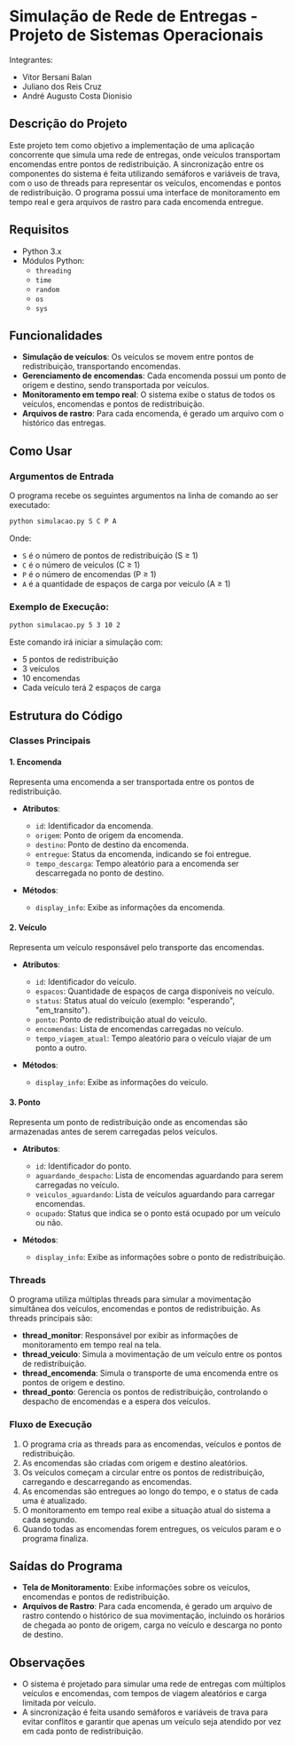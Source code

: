 # Simulação de Rede de Entregas - Projeto de Sistemas Operacionais

Integrantes:
- Vitor Bersani Balan
- Juliano dos Reis Cruz
- André Augusto Costa Dionisio

## Descrição do Projeto

Este projeto tem como objetivo a implementação de uma aplicação concorrente que simula uma rede de entregas, onde veículos transportam encomendas entre pontos de redistribuição. A sincronização entre os componentes do sistema é feita utilizando semáforos e variáveis de trava, com o uso de threads para representar os veículos, encomendas e pontos de redistribuição. O programa possui uma interface de monitoramento em tempo real e gera arquivos de rastro para cada encomenda entregue.

## Requisitos

- Python 3.x
- Módulos Python:
  - `threading`
  - `time`
  - `random`
  - `os`
  - `sys`

## Funcionalidades

- **Simulação de veículos**: Os veículos se movem entre pontos de redistribuição, transportando encomendas.
- **Gerenciamento de encomendas**: Cada encomenda possui um ponto de origem e destino, sendo transportada por veículos.
- **Monitoramento em tempo real**: O sistema exibe o status de todos os veículos, encomendas e pontos de redistribuição.
- **Arquivos de rastro**: Para cada encomenda, é gerado um arquivo com o histórico das entregas.

## Como Usar

### Argumentos de Entrada

O programa recebe os seguintes argumentos na linha de comando ao ser executado:

```bash
python simulacao.py S C P A
```

Onde:

- `S` é o número de pontos de redistribuição (S ≥ 1)
- `C` é o número de veículos (C ≥ 1)
- `P` é o número de encomendas (P ≥ 1)
- `A` é a quantidade de espaços de carga por veículo (A ≥ 1)

### Exemplo de Execução:
```bash
python simulacao.py 5 3 10 2
```

Este comando irá iniciar a simulação com:

- 5 pontos de redistribuição
- 3 veículos
- 10 encomendas
- Cada veículo terá 2 espaços de carga

## Estrutura do Código

### Classes Principais

#### 1. **Encomenda**

Representa uma encomenda a ser transportada entre os pontos de redistribuição.

- **Atributos**:
  - `id`: Identificador da encomenda.
  - `origem`: Ponto de origem da encomenda.
  - `destino`: Ponto de destino da encomenda.
  - `entregue`: Status da encomenda, indicando se foi entregue.
  - `tempo_descarga`: Tempo aleatório para a encomenda ser descarregada no ponto de destino.

- **Métodos**:
  - `display_info`: Exibe as informações da encomenda.

#### 2. **Veículo**

Representa um veículo responsável pelo transporte das encomendas.

- **Atributos**:
  - `id`: Identificador do veículo.
  - `espacos`: Quantidade de espaços de carga disponíveis no veículo.
  - `status`: Status atual do veículo (exemplo: "esperando", "em_transito").
  - `ponto`: Ponto de redistribuição atual do veículo.
  - `encomendas`: Lista de encomendas carregadas no veículo.
  - `tempo_viagem_atual`: Tempo aleatório para o veículo viajar de um ponto a outro.

- **Métodos**:
  - `display_info`: Exibe as informações do veículo.

#### 3. **Ponto**

Representa um ponto de redistribuição onde as encomendas são armazenadas antes de serem carregadas pelos veículos.

- **Atributos**:
  - `id`: Identificador do ponto.
  - `aguardando_despacho`: Lista de encomendas aguardando para serem carregadas no veículo.
  - `veiculos_aguardando`: Lista de veículos aguardando para carregar encomendas.
  - `ocupado`: Status que indica se o ponto está ocupado por um veículo ou não.

- **Métodos**:
  - `display_info`: Exibe as informações sobre o ponto de redistribuição.

### Threads

O programa utiliza múltiplas threads para simular a movimentação simultânea dos veículos, encomendas e pontos de redistribuição. As threads principais são:

- **thread_monitor**: Responsável por exibir as informações de monitoramento em tempo real na tela.
- **thread_veiculo**: Simula a movimentação de um veículo entre os pontos de redistribuição.
- **thread_encomenda**: Simula o transporte de uma encomenda entre os pontos de origem e destino.
- **thread_ponto**: Gerencia os pontos de redistribuição, controlando o despacho de encomendas e a espera dos veículos.

### Fluxo de Execução

1. O programa cria as threads para as encomendas, veículos e pontos de redistribuição.
2. As encomendas são criadas com origem e destino aleatórios.
3. Os veículos começam a circular entre os pontos de redistribuição, carregando e descarregando as encomendas.
4. As encomendas são entregues ao longo do tempo, e o status de cada uma é atualizado.
5. O monitoramento em tempo real exibe a situação atual do sistema a cada segundo.
6. Quando todas as encomendas forem entregues, os veículos param e o programa finaliza.

## Saídas do Programa

- **Tela de Monitoramento**: Exibe informações sobre os veículos, encomendas e pontos de redistribuição.
- **Arquivos de Rastro**: Para cada encomenda, é gerado um arquivo de rastro contendo o histórico de sua movimentação, incluindo os horários de chegada ao ponto de origem, carga no veículo e descarga no ponto de destino.

## Observações

- O sistema é projetado para simular uma rede de entregas com múltiplos veículos e encomendas, com tempos de viagem aleatórios e carga limitada por veículo.
- A sincronização é feita usando semáforos e variáveis de trava para evitar conflitos e garantir que apenas um veículo seja atendido por vez em cada ponto de redistribuição.
